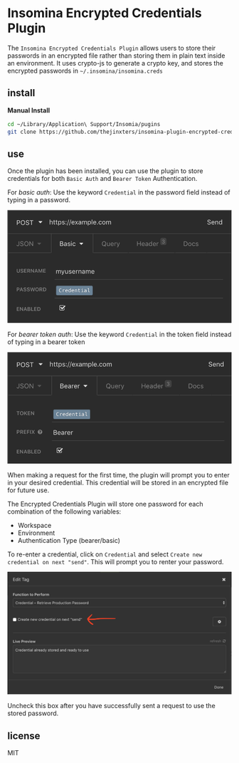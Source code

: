 Insomina Encrypted Credentials Plugin
=====================================

The `Insomina Encrypted Credentials Plugin` allows users to store their passwords in an encrypted
file rather than storing them in plain text inside an environment. It uses crypto-js to generate
a crypto key, and stores the encrypted passwords in `~/.insomina/insomina.creds`

## install

**Manual Install**

```bash
cd ~/Library/Application\ Support/Insomia/pugins
git clone https://github.com/thejinxters/insomina-plugin-encrypted-credentials.git
```

## use

Once the plugin has been installed, you can use the plugin to store credentials for both `Basic
Auth` and `Bearer Token` Authentication.

For _basic auth_:
Use the keyword `Credential` in the password field instead of typing in a password.

![Basic auth example](https://raw.githubusercontent.com/thejinxters/insomina-plugin-encrypted-credential/master/docs/img/basic-auth.png)

For _bearer token auth_:
Use the keyword `Credential` in the token field instead of typing in a bearer token

![Bearer token example](https://raw.githubusercontent.com/thejinxters/insomina-plugin-encrypted-credential/master/docs/img/bearer-auth.png)

When making a request for the first time, the plugin will prompt you to enter in your desired
credential. This credential will be stored in an encrypted file for future use.

The Encrypted Credentials Plugin will store one password for each combination of the following
variables:
 - Workspace
 - Environment
 - Authentication Type (bearer/basic)
 
To re-enter a credential, click on `Credential` and select `Create new credential on next "send"`.
This will prompt you to renter your password. 

![Settings example](https://raw.githubusercontent.com/thejinxters/insomina-plugin-encrypted-credential/master/docs/img/settings.png)

Uncheck this box after you have successfully sent
a request to use the stored password.


## license

MIT
